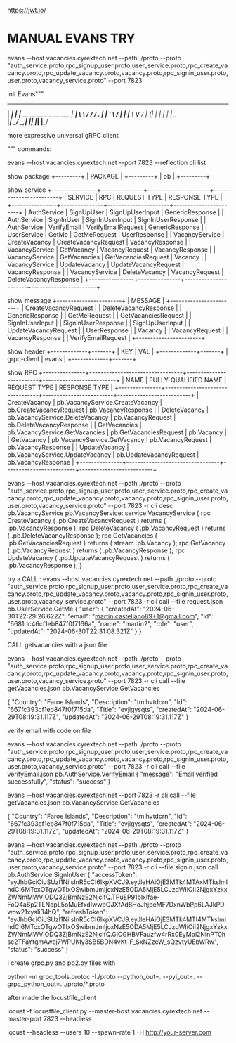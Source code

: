 <https://jwt.io/>
# MANUAL EVANS TRY

evans --host vacancies.cyrextech.net --path ./proto --proto "auth_service.proto,rpc_signup_user.proto,user_service.proto,rpc_create_vacancy.proto,rpc_update_vacancy.proto,vacancy.proto,rpc_signin_user.proto,user.proto,vacancy_service.proto" --port 7823

init Evans"""
  ______
 |  ____|
 | |__    __   __   __ _   _ __    ___
 |  __|   \ \ / /  / _. | | '_ \  / __|
 | |____   \ V /  | (_| | | | | | \__ \
 |______|   \_/    \__,_| |_| |_| |___/

 more expressive universal gRPC client

"""
commands:

evans --host vacancies.cyrextech.net --port 7823  --reflection cli list


show package
+---------+
| PACKAGE |
+---------+
| pb      |
+---------+

show service
+----------------+---------------+----------------------+-----------------------+
|    SERVICE     |      RPC      |     REQUEST TYPE     |     RESPONSE TYPE     |
+----------------+---------------+----------------------+-----------------------+
| AuthService    | SignUpUser    | SignUpUserInput      | GenericResponse       |
| AuthService    | SignInUser    | SignInUserInput      | SignInUserResponse    |
| AuthService    | VerifyEmail   | VerifyEmailRequest   | GenericResponse       |
| UserService    | GetMe         | GetMeRequest         | UserResponse          |
| VacancyService | CreateVacancy | CreateVacancyRequest | VacancyResponse       |
| VacancyService | GetVacancy    | VacancyRequest       | VacancyResponse       |
| VacancyService | GetVacancies  | GetVacanciesRequest  | Vacancy               |
| VacancyService | UpdateVacancy | UpdateVacancyRequest | VacancyResponse       |
| VacancyService | DeleteVacancy | VacancyRequest       | DeleteVacancyResponse |
+----------------+---------------+----------------------+-----------------------+

show message
+-----------------------+
|        MESSAGE        |
+-----------------------+
| CreateVacancyRequest  |
| DeleteVacancyResponse |
| GenericResponse       |
| GetMeRequest          |
| GetVacanciesRequest   |
| SignInUserInput       |
| SignInUserResponse    |
| SignUpUserInput       |
| UpdateVacancyRequest  |
| UserResponse          |
| Vacancy               |
| VacancyRequest        |
| VacancyResponse       |
| VerifyEmailRequest    |
+-----------------------+

show header
+-------------+-------+
|     KEY     |  VAL  |
+-------------+-------+
| grpc-client | evans |
+-------------+-------+

show RPC
+---------------+---------------------------------+-------------------------+--------------------------+
|     NAME      |      FULLY-QUALIFIED NAME       |      REQUEST TYPE       |      RESPONSE TYPE       |
+---------------+---------------------------------+-------------------------+--------------------------+
| CreateVacancy | pb.VacancyService.CreateVacancy | pb.CreateVacancyRequest | pb.VacancyResponse       |
| DeleteVacancy | pb.VacancyService.DeleteVacancy | pb.VacancyRequest       | pb.DeleteVacancyResponse |
| GetVacancies  | pb.VacancyService.GetVacancies  | pb.GetVacanciesRequest  | pb.Vacancy               |
| GetVacancy    | pb.VacancyService.GetVacancy    | pb.VacancyRequest       | pb.VacancyResponse       |
| UpdateVacancy | pb.VacancyService.UpdateVacancy | pb.UpdateVacancyRequest | pb.VacancyResponse       |
+---------------+---------------------------------+-------------------------+--------------------------+

 evans --host vacancies.cyrextech.net --path ./proto --proto "auth_service.proto,rpc_signup_user.proto,user_service.proto,rpc_create_vacancy.proto,rpc_update_vacancy.proto,vacancy.proto,rpc_signin_user.proto,user.proto,vacancy_service.proto" --port 7823 -r cli desc  pb.VacancyService
pb.VacancyService:
service VacancyService {
  rpc CreateVacancy ( .pb.CreateVacancyRequest ) returns ( .pb.VacancyResponse );
  rpc DeleteVacancy ( .pb.VacancyRequest ) returns ( .pb.DeleteVacancyResponse );
  rpc GetVacancies ( .pb.GetVacanciesRequest ) returns ( stream .pb.Vacancy );
  rpc GetVacancy ( .pb.VacancyRequest ) returns ( .pb.VacancyResponse );
  rpc UpdateVacancy ( .pb.UpdateVacancyRequest ) returns ( .pb.VacancyResponse );
}

try a CALL :
evans --host vacancies.cyrextech.net --path ./proto --proto "auth_service.proto,rpc_signup_user.proto,user_service.proto,rpc_create_vacancy.proto,rpc_update_vacancy.proto,vacancy.proto,rpc_signin_user.proto,user.proto,vacancy_service.proto" --port 7823 -r cli call  --file request.json pb.UserService.GetMe
{
  "user": {
    "createdAt": "2024-06-30T22:29:26.622Z",
    "email": "<martin.castellano89+1@gmail.com>",
    "id": "6681dc46cf1eb847f0f7166a",
    "name": "martin2",
    "role": "user",
    "updatedAt": "2024-06-30T22:31:08.321Z"
  }
}

CALL getvacancies with a json file

 evans --host vacancies.cyrextech.net --path ./proto --proto "auth_service.proto,rpc_signup_user.proto,user_service.proto,rpc_create_vacancy.proto,rpc_update_vacancy.proto,vacancy.proto,rpc_signin_user.proto,user.proto,vacancy_service.proto" --port 7823 -r cli call --file getVacancies.json pb.VacancyService.GetVacancies

{
  "Country": "Faroe Islands",
  "Description": "tmihvtdcrn",
  "Id": "667fc393cf1eb847f0f715da",
  "Title": "evjigysqts",
  "createdAt": "2024-06-29T08:19:31.117Z",
  "updatedAt": "2024-06-29T08:19:31.117Z"
}

verify email with code on file 

evans --host vacancies.cyrextech.net --path ./proto --proto "auth_service.proto,rpc_signup_user.proto,user_service.proto,rpc_create_vacancy.proto,rpc_update_vacancy.proto,vacancy.proto,rpc_signin_user.proto,user.proto,vacancy_service.proto" --port 7823 -r cli call --file verifyEmail.json pb.AuthService.VerifyEmail
{
  "message": "Email verified successfully",
  "status": "success"
}

evans --host vacancies.cyrextech.net  --port 7823 -r cli call --file getVacancies.json pb.VacancyService.GetVacancies  

{
  "Country": "Faroe Islands",
  "Description": "tmihvtdcrn",
  "Id": "667fc393cf1eb847f0f715da",
  "Title": "evjigysqts",
  "createdAt": "2024-06-29T08:19:31.117Z",
  "updatedAt": "2024-06-29T08:19:31.117Z"
}

evans --host vacancies.cyrextech.net --path ./proto --proto "auth_service.proto,rpc_signup_user.proto,user_service.proto,rpc_create_vacancy.proto,rpc_update_vacancy.proto,vacancy.proto,rpc_signin_user.proto,user.proto,vacancy_service.proto" --port 7823 -r cli --file signin.json call pb.AuthService.SignInUser
{
  "accessToken": "eyJhbGciOiJSUzI1NiIsInR5cCI6IkpXVCJ9.eyJleHAiOjE3MTk4MTAxMTksImlhdCI6MTcxOTgwOTIxOSwibmJmIjoxNzE5ODA5MjE5LCJzdWIiOiI2NjgxYzkxZWNmMWViODQ3ZjBmNzE2NjcifQ.TPuEP91blxIfae-FoQ4a6p2TLNdpL5oMuEfxdIwwpOJXfAd8HoJhjpeMF7DxnWbPp6LAJkPDwow21xysIi34hQ",
  "refreshToken": "eyJhbGciOiJSUzI1NiIsInR5cCI6IkpXVCJ9.eyJleHAiOjE3MTk4MTI4MTksImlhdCI6MTcxOTgwOTIxOSwibmJmIjoxNzE5ODA5MjE5LCJzdWIiOiI2NjgxYzkxZWNmMWViODQ3ZjBmNzE2NjcifQ.GiCGHBVFauzfw4rRx0EyMpi2NinPT0hsc2TFaYtgmAwej7WPUKIy3SB5BDN4vKt-F_SxNZzeW_sQzvtyUEbWRw",
  "status": "success"
}


I create grpc.py and pb2.py files with 

python -m grpc_tools.protoc -I./proto --python_out=. --pyi_out=. --grpc_python_out=. ./proto/*.proto  

after made the locustfile_client

locust -f locustfile_client.py --master-host vacancies.cyrextech.net --master-port 7823 --headless

locust --headless --users 10 --spawn-rate 1 -H <http://your-server.com>
